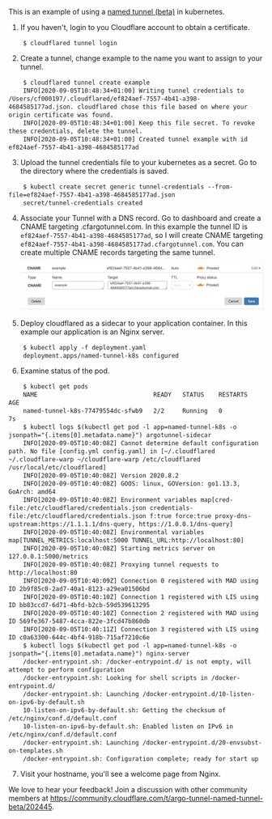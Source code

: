This is an example of using a [named tunnel (beta)](https://community.cloudflare.com/t/argo-tunnel-named-tunnel-beta/202445) in kubernetes. 

1. If you haven't, login to you Cloudflare account to obtain a certificate.

```
    $ cloudflared tunnel login
```

2. Create a tunnel, change example to the name you want to assign to your tunnel.

```
    $ cloudflared tunnel create example
    INFO[2020-09-05T10:48:34+01:00] Writing tunnel credentials to /Users/cf000197/.cloudflared/ef824aef-7557-4b41-a398-4684585177ad.json. cloudflared chose this file based on where your origin certificate was found.
    INFO[2020-09-05T10:48:34+01:00] Keep this file secret. To revoke these credentials, delete the tunnel.
    INFO[2020-09-05T10:48:34+01:00] Created tunnel example with id ef824aef-7557-4b41-a398-4684585177ad
```

3. Upload the tunnel credentials file to your kubernetes as a secret. Go to the directory where the credentials is saved. 

```
    $ kubectl create secret generic tunnel-credentials --from-file=ef824aef-7557-4b41-a398-4684585177ad.json 
    secret/tunnel-credentials created
```

4. Associate your Tunnel with a DNS record. Go to dashboard and create a CNAME targeting <tunnel ID>.cfargotunnel.com. In this example the tunnel ID is `ef824aef-7557-4b41-a398-4684585177ad`, so I will create CNAME targeting `ef824aef-7557-4b41-a398-4684585177ad.cfargotunnel.com`. You can create multiple CNAME records targeting the same tunnel.

    ![create CNAME](create-cname.png) 

5. Deploy cloudflared as a sidecar to your application container. In this example our application is an Nginx server. 

```
    $ kubectl apply -f deployment.yaml
    deployment.apps/named-tunnel-k8s configured
```

6. Examine status of the pod.

```
    $ kubectl get pods                         
    NAME                                READY   STATUS    RESTARTS   AGE
    named-tunnel-k8s-77479554dc-sfwb9   2/2     Running   0          7s
    $ kubectl logs $(kubectl get pod -l app=named-tunnel-k8s -o jsonpath="{.items[0].metadata.name}") argotunnel-sidecar
    INFO[2020-09-05T10:40:08Z] Cannot determine default configuration path. No file [config.yml config.yaml] in [~/.cloudflared ~/.cloudflare-warp ~/cloudflare-warp /etc/cloudflared /usr/local/etc/cloudflared]
    INFO[2020-09-05T10:40:08Z] Version 2020.8.2
    INFO[2020-09-05T10:40:08Z] GOOS: linux, GOVersion: go1.13.3, GoArch: amd64
    INFO[2020-09-05T10:40:08Z] Environment variables map[cred-file:/etc/cloudflared/credentials.json credentials-file:/etc/cloudflared/credentials.json f:true force:true proxy-dns-upstream:https://1.1.1.1/dns-query, https://1.0.0.1/dns-query]
    INFO[2020-09-05T10:40:08Z] Environmental variables map[TUNNEL_METRICS:localhost:5000 TUNNEL_URL:http://localhost:80]
    INFO[2020-09-05T10:40:08Z] Starting metrics server on 127.0.0.1:5000/metrics
    INFO[2020-09-05T10:40:08Z] Proxying tunnel requests to http://localhost:80
    INFO[2020-09-05T10:40:09Z] Connection 0 registered with MAD using ID 2b9f85c0-2ad7-40a1-8123-a29ea01506bd
    INFO[2020-09-05T10:40:10Z] Connection 1 registered with LIS using ID bb83ccd7-6d71-4bfd-b2cb-59d539613295
    INFO[2020-09-05T10:40:10Z] Connection 2 registered with MAD using ID 569fe367-5487-4cca-822e-3fcd47b860db
    INFO[2020-09-05T10:40:11Z] Connection 3 registered with LIS using ID c0a63300-644c-4bf4-918b-715af7210c6e
    $ kubectl logs $(kubectl get pod -l app=named-tunnel-k8s -o jsonpath="{.items[0].metadata.name}") nginx-server      
    /docker-entrypoint.sh: /docker-entrypoint.d/ is not empty, will attempt to perform configuration
    /docker-entrypoint.sh: Looking for shell scripts in /docker-entrypoint.d/
    /docker-entrypoint.sh: Launching /docker-entrypoint.d/10-listen-on-ipv6-by-default.sh
    10-listen-on-ipv6-by-default.sh: Getting the checksum of /etc/nginx/conf.d/default.conf
    10-listen-on-ipv6-by-default.sh: Enabled listen on IPv6 in /etc/nginx/conf.d/default.conf
    /docker-entrypoint.sh: Launching /docker-entrypoint.d/20-envsubst-on-templates.sh
    /docker-entrypoint.sh: Configuration complete; ready for start up
```

7. Visit your hostname, you'll see a welcome page from Nginx. 

We love to hear your feedback! Join a discussion with other community members at https://community.cloudflare.com/t/argo-tunnel-named-tunnel-beta/202445. 
